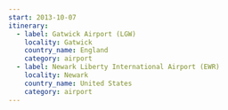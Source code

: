 ```yaml
---
start: 2013-10-07
itinerary:
  - label: Gatwick Airport (LGW)
    locality: Gatwick
    country_name: England
    category: airport
  - label: Newark Liberty International Airport (EWR)
    locality: Newark
    country_name: United States
    category: airport
---
```

